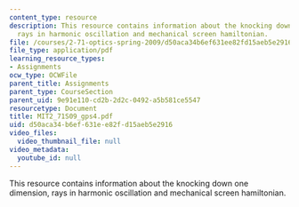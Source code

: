```yaml
---
content_type: resource
description: This resource contains information about the knocking down one dimension,
  rays in harmonic oscillation and mechanical screen hamiltonian.
file: /courses/2-71-optics-spring-2009/d50aca34b6ef631ee82fd15aeb5e2916_MIT2_71S09_gps4.pdf
file_type: application/pdf
learning_resource_types:
- Assignments
ocw_type: OCWFile
parent_title: Assignments
parent_type: CourseSection
parent_uid: 9e91e110-cd2b-2d2c-0492-a5b581ce5547
resourcetype: Document
title: MIT2_71S09_gps4.pdf
uid: d50aca34-b6ef-631e-e82f-d15aeb5e2916
video_files:
  video_thumbnail_file: null
video_metadata:
  youtube_id: null
---
```

This resource contains information about the knocking down one dimension, rays in harmonic oscillation and mechanical screen hamiltonian.

